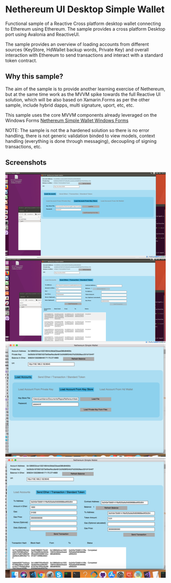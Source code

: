# Nethereum UI Desktop Simple Wallet

Functional sample of a Reactive Cross platform desktop wallet connecting to Ethereum using Ethereum. 
The sample provides a cross platform Desktop port using Avalonia and ReactiveUI. 

The sample provides an overview of loading accounts from different sources (KeyStore, HdWallet backup words, Private Key) and overall interaction with Ethereum to send transactions and interact with a standard token contract.

## Why this sample?

The aim of the sample is to provide another learning exercise of Nethereum, but at the same time work as the MVVM spike towards the full Reactive UI solution, which will be also based on Xamarin.Forms as per the other sample, include hybrid dapps, multi signature, uport, etc, etc.

This sample uses the core MVVM components already leveraged on the Windows Forms [Nethereum Simple Wallet Windows Forms](https://github.com/Nethereum/Nethereum.SimpleWindowsWallet)

NOTE: The sample is not the a hardened solution so there is no error handling, there is not generic validation binded to view models, context handling (everything is done through messaging), decoupling of signing transactions, etc.

## Screenshots

![Ubuntu Load From KeyStore](Screenshots/ubuntu2.png)
![Ubuntu Transfer Sample](Screenshots/ubuntu1.png)
![Mac Load From KeyStore](Screenshots/mac1.png)
![Mac Transfer Sample](Screenshots/mac2.png)
